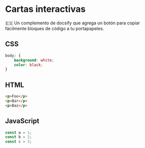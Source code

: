 # Cartas interactivas

:es: Un complemento de docsify que agrega un botón para copiar fácilmente bloques de código a tu portapapeles.

## CSS

```css
body: {
    background: white;
    color: black;
}
```

## HTML

```html
<p>Foo</p>
<p>Bar</p>
<p>Baz</p>
```

## JavaScript

```javascript
const a = 1;
const b = 2;
const c = 3;
```
